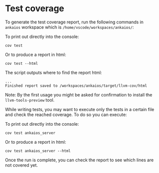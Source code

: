 # Test coverage

To generate the test coverage report, run the following commands in `ankaios` workspace which is `/home/vscode/workspaces/ankaios/`:

To print out directly into the console:

```shell
cov test
```

Or to produce a report in html:

```shell
cov test --html
```

The script outputs where to find the report html:

```shell
...
Finished report saved to /workspaces/ankaios/target/llvm-cov/html
```

Note: By the first usage you might be asked for confirmation to install the ```llvm-tools-preview``` tool.

While writing tests, you may want to execute only the tests in a certain file and check the reached coverage. To do so you can execute:

To print out directly into the console:

```shell
cov test ankaios_server
```

Or to produce a report in html:

```shell
cov test ankaios_server --html
```

Once the run is complete, you can check the report to see which lines are not covered yet.
